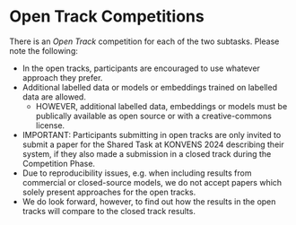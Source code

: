 # Open Track Competitions


There is an _Open Track_ competition for each of the two subtasks. Please note the following:

* In the open tracks, participants are encouraged to use whatever approach they prefer.
* Additional labelled data or models or embeddings trained on labelled data are allowed.
  * HOWEVER, additional labelled data, embeddings or models must be publically available as open source or with a creative-commons license. 
* IMPORTANT: Participants submitting in open tracks are only invited to submit a paper for the Shared Task at KONVENS 2024 describing their system, if they also made a submission in a closed track during the Competition Phase. 
* Due to reproducibility issues, e.g. when including results from commercial or closed-source models, we do not accept papers which solely present approaches for the open tracks.
* We do look forward, however, to find out how the results in the open tracks will compare to the closed track results.
